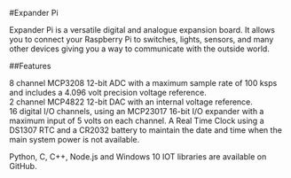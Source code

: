 <!--
---
name: Expander Pi
class: board
type: adc, dac, io, rtc
formfactor: Custom
manufacturer: AB Electronics UK
description: 8 ADC inputs, 2 DAC outputs, 16 IO channels and a Real-Time Clock
url: https://www.abelectronics.co.uk/p/50/expander-pi
github: https://github.com/abelectronicsuk
schematic: https://www.abelectronics.co.uk/docs/pdf/schematic-expander_pi.pdf
buy: https://www.abelectronics.co.uk/p/50/expander-pi
image: 'ab-expander-pi.png'
pincount: 40
eeprom: no
power:
  '1':
  '2':
ground:
  '6':
  '14':
  '20':
  '25':
  '30':
  '34':
  '39':
pin:
  '3':
    mode: i2c
  '5':
    mode: i2c
  '19':
    mode: spi
  '21':
    mode: spi
  '22':
    name: LDAC
    mode: output
    active: high
  '23':
    mode: spi
  '24':
    mode: spi
  '26':
    mode: spi
i2c:
  '0x20':
    name: MCP23017
    device: MCP23017
  '0x68':
    name: DS1307
    device: DS1307

-->
#Expander Pi

Expander Pi is a versatile digital and analogue expansion board.  It allows you to connect your Raspberry Pi to switches, lights, sensors, and many other devices giving you a way to communicate with the outside world.

##Features  

8 channel MCP3208 12-bit ADC with a maximum sample rate of 100 ksps and includes a 4.096 volt precision voltage reference.  
2 channel MCP4822 12-bit DAC with an internal voltage reference.  
16 digital I/O channels, using an MCP23017 16-bit I/O expander with a maximum input of 5 volts on each channel.
A Real Time Clock using a DS1307 RTC and a CR2032 battery to maintain the date and time when the main system power is not available.

Python, C, C++, Node.js and Windows 10 IOT libraries are available on GitHub.